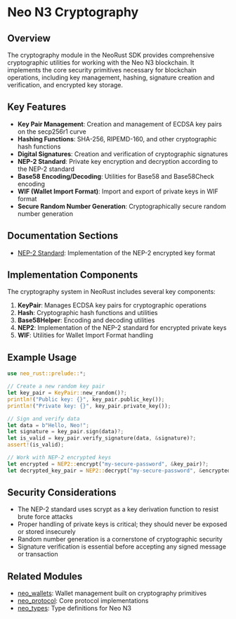 # Neo N3 Cryptography

## Overview

The cryptography module in the NeoRust SDK provides comprehensive cryptographic utilities for working with the Neo N3 blockchain. It implements the core security primitives necessary for blockchain operations, including key management, hashing, signature creation and verification, and encrypted key storage.

## Key Features

- **Key Pair Management**: Creation and management of ECDSA key pairs on the secp256r1 curve
- **Hashing Functions**: SHA-256, RIPEMD-160, and other cryptographic hash functions
- **Digital Signatures**: Creation and verification of cryptographic signatures
- **NEP-2 Standard**: Private key encryption and decryption according to the NEP-2 standard
- **Base58 Encoding/Decoding**: Utilities for Base58 and Base58Check encoding
- **WIF (Wallet Import Format)**: Import and export of private keys in WIF format
- **Secure Random Number Generation**: Cryptographically secure random number generation

## Documentation Sections

- [NEP-2 Standard](NEP2.md): Implementation of the NEP-2 encrypted key format

## Implementation Components

The cryptography system in NeoRust includes several key components:

1. **KeyPair**: Manages ECDSA key pairs for cryptographic operations
2. **Hash**: Cryptographic hash functions and utilities
3. **Base58Helper**: Encoding and decoding utilities
4. **NEP2**: Implementation of the NEP-2 standard for encrypted private keys
5. **WIF**: Utilities for Wallet Import Format handling

## Example Usage

```rust
use neo_rust::prelude::*;

// Create a new random key pair
let key_pair = KeyPair::new_random()?;
println!("Public key: {}", key_pair.public_key());
println!("Private key: {}", key_pair.private_key());

// Sign and verify data
let data = b"Hello, Neo!";
let signature = key_pair.sign(data)?;
let is_valid = key_pair.verify_signature(data, &signature)?;
assert!(is_valid);

// Work with NEP-2 encrypted keys
let encrypted = NEP2::encrypt("my-secure-password", &key_pair)?;
let decrypted_key_pair = NEP2::decrypt("my-secure-password", &encrypted)?;
```

## Security Considerations

- The NEP-2 standard uses scrypt as a key derivation function to resist brute force attacks
- Proper handling of private keys is critical; they should never be exposed or stored insecurely
- Random number generation is a cornerstone of cryptographic security
- Signature verification is essential before accepting any signed message or transaction

## Related Modules

- [neo_wallets](../wallets/README.md): Wallet management built on cryptography primitives
- [neo_protocol](../protocol/README.md): Core protocol implementations
- [neo_types](../types/README.md): Type definitions for Neo N3